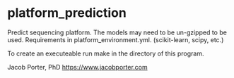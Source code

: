 # platform_prediction
Predict sequencing platform.
The models may need to be un-gzipped to be used.
Requirements in platform_environment.yml. (scikit-learn, scipy, etc.)

To create an executeable run make in the directory of this program.

Jacob Porter, PhD
https://www.jacobporter.com